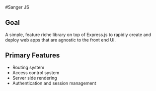 #Sanger JS
## Goal
A simple, feature riche library on top of Express.js to rapidly create and deploy web apps that are agnostic to the front end UI.

## Primary Features
* Routing system
* Access control system
* Server side rendering
* Authentication and session management
